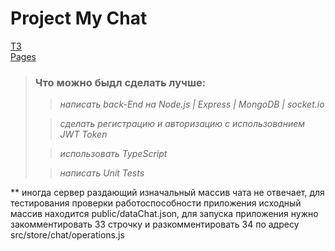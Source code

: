 # Project My Chat

 [ТЗ](https://docs.google.com/document/d/1Vz5oa7wTGecwkkArk6pxcRMYCLXOYscNCz8EDyRYqoA/edit) \
 [Pages](https://reactmychat.herokuapp.com/)


> ### **Что можно быдл сделать лучше:**
>> _написать back-End на Node.js | Express | MongoDB | socket.io_<br/>
> 
>> _сделать регистрацию и авторизацию с использованием JWT Token_ 
> 
>> _использовать TypeScript_ 
> 
>> _написать Unit Tests_


** иногда сервер раздающий изначальный массив чата не отвечает, для тестирования проверки работоспособности приложения 
исходный 
массив находится public/dataChat.json, для запуска приложения нужно закомментировать 33 строчку и разкомментировать 
34 по адресу src/store/chat/operations.js